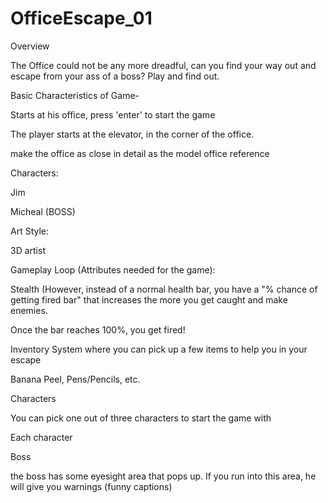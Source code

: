 # OfficeEscape_01
 
Overview

The Office could not be any more dreadful, can you find your way out and escape from your ass of a boss? Play and find out.



Basic Characteristics of Game-

Starts at his office, press 'enter' to start the game

The player starts at the elevator, in the corner of the office.

make the office as close in detail as the model office reference



Characters:

Jim

Micheal (BOSS)



Art Style:

3D artist



Gameplay Loop (Attributes needed for the game):

Stealth (However, instead of a normal health bar, you have a "% chance of getting fired bar" that increases the more you get caught and make enemies.

Once the bar reaches 100%, you get fired!



Inventory System where you can pick up a few items to help you in your escape

Banana Peel, Pens/Pencils, etc.

Characters

You can pick one out of three characters to start the game with

Each character 

Boss

the boss has some eyesight area that pops up. If you run into this area, he will give you warnings (funny captions)


